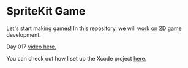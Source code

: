 # SpriteKit Game

Let's start making games! In this repository, we will work on 2D game development.

Day 017 [video here.](https://youtu.be/_hgFezc0DXw)

You can check out how I set up the Xcode project [here.](https://youtu.be/_mkA-tCHVP4)
